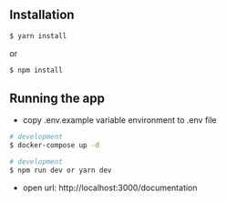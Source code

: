 ## Installation

```bash
$ yarn install
```

or 

```bash
$ npm install
```

## Running the app

- copy .env.example variable environment to .env file

```bash
# development
$ docker-compose up -d

```

```bash
# development
$ npm run dev or yarn dev

```

- open url: http://localhost:3000/documentation
